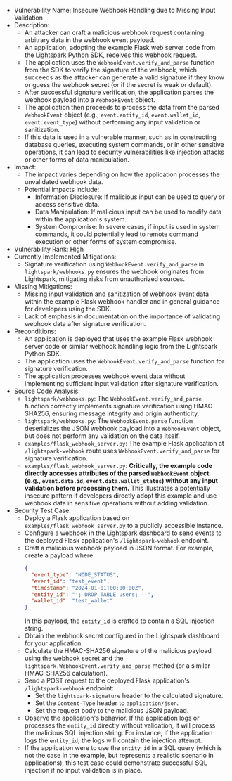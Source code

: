 - Vulnerability Name: Insecure Webhook Handling due to Missing Input Validation
- Description:
    - An attacker can craft a malicious webhook request containing arbitrary data in the webhook event payload.
    - An application, adopting the example Flask web server code from the Lightspark Python SDK, receives this webhook request.
    - The application uses the `WebhookEvent.verify_and_parse` function from the SDK to verify the signature of the webhook, which succeeds as the attacker can generate a valid signature if they know or guess the webhook secret (or if the secret is weak or default).
    - After successful signature verification, the application parses the webhook payload into a `WebhookEvent` object.
    - The application then proceeds to process the data from the parsed `WebhookEvent` object (e.g., `event.entity_id`, `event.wallet_id`, `event.event_type`) without performing any input validation or sanitization.
    - If this data is used in a vulnerable manner, such as in constructing database queries, executing system commands, or in other sensitive operations, it can lead to security vulnerabilities like injection attacks or other forms of data manipulation.
- Impact:
    - The impact varies depending on how the application processes the unvalidated webhook data.
    - Potential impacts include:
        - Information Disclosure: If malicious input can be used to query or access sensitive data.
        - Data Manipulation: If malicious input can be used to modify data within the application's system.
        - System Compromise: In severe cases, if input is used in system commands, it could potentially lead to remote command execution or other forms of system compromise.
- Vulnerability Rank: High
- Currently Implemented Mitigations:
    - Signature verification using `WebhookEvent.verify_and_parse` in `lightspark/webhooks.py` ensures the webhook originates from Lightspark, mitigating risks from unauthorized sources.
- Missing Mitigations:
    - Missing input validation and sanitization of webhook event data within the example Flask webhook handler and in general guidance for developers using the SDK.
    - Lack of emphasis in documentation on the importance of validating webhook data after signature verification.
- Preconditions:
    - An application is deployed that uses the example Flask webhook server code or similar webhook handling logic from the Lightspark Python SDK.
    - The application uses the `WebhookEvent.verify_and_parse` function for signature verification.
    - The application processes webhook event data without implementing sufficient input validation after signature verification.
- Source Code Analysis:
    - `lightspark/webhooks.py`: The `WebhookEvent.verify_and_parse` function correctly implements signature verification using HMAC-SHA256, ensuring message integrity and origin authenticity.
    - `lightspark/webhooks.py`: The `WebhookEvent.parse` function deserializes the JSON webhook payload into a `WebhookEvent` object, but does not perform any validation on the data itself.
    - `examples/flask_webhook_server.py`: The example Flask application at `/lightspark-webhook` route uses `WebhookEvent.verify_and_parse` for signature verification.
    - `examples/flask_webhook_server.py`: **Critically, the example code directly accesses attributes of the parsed `WebhookEvent` object (e.g., `event.data.id`, `event.data.wallet_status`) without any input validation before processing them.** This illustrates a potentially insecure pattern if developers directly adopt this example and use webhook data in sensitive operations without adding validation.
- Security Test Case:
    - Deploy a Flask application based on `examples/flask_webhook_server.py` to a publicly accessible instance.
    - Configure a webhook in the Lightspark dashboard to send events to the deployed Flask application's `/lightspark-webhook` endpoint.
    - Craft a malicious webhook payload in JSON format. For example, create a payload where:
        ```json
        {
          "event_type": "NODE_STATUS",
          "event_id": "test_event",
          "timestamp": "2024-01-01T00:00:00Z",
          "entity_id": "'; DROP TABLE users; --",
          "wallet_id": "test_wallet"
        }
        ```
        In this payload, the `entity_id` is crafted to contain a SQL injection string.
    - Obtain the webhook secret configured in the Lightspark dashboard for your application.
    - Calculate the HMAC-SHA256 signature of the malicious payload using the webhook secret and the `lightspark.WebhookEvent.verify_and_parse` method (or a similar HMAC-SHA256 calculation).
    - Send a POST request to the deployed Flask application's `/lightspark-webhook` endpoint:
        - Set the `lightspark-signature` header to the calculated signature.
        - Set the `Content-Type` header to `application/json`.
        - Set the request body to the malicious JSON payload.
    - Observe the application's behavior. If the application logs or processes the `entity_id` directly without validation, it will process the malicious SQL injection string. For instance, if the application logs the `entity_id`, the logs will contain the injection attempt.
    - If the application were to use the `entity_id` in a SQL query (which is not the case in the example, but represents a realistic scenario in applications), this test case could demonstrate successful SQL injection if no input validation is in place.